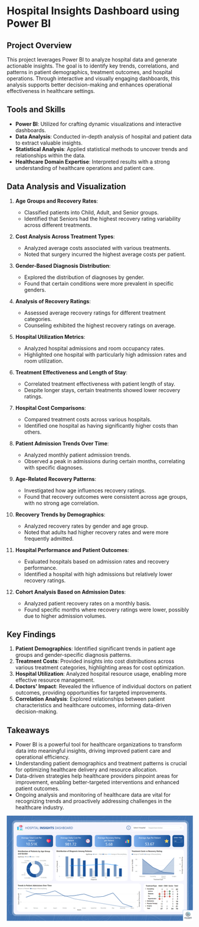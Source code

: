 # Hospital Insights Dashboard using Power BI

## Project Overview
This project leverages Power BI to analyze hospital data and generate actionable insights. The goal is to identify key trends, correlations, and patterns in patient demographics, treatment outcomes, and hospital operations. Through interactive and visually engaging dashboards, this analysis supports better decision-making and enhances operational effectiveness in healthcare settings.

## Tools and Skills
- **Power BI**: Utilized for crafting dynamic visualizations and interactive dashboards.
- **Data Analysis**: Conducted in-depth analysis of hospital and patient data to extract valuable insights.
- **Statistical Analysis**: Applied statistical methods to uncover trends and relationships within the data.
- **Healthcare Domain Expertise**: Interpreted results with a strong understanding of healthcare operations and patient care.

## Data Analysis and Visualization
1. **Age Groups and Recovery Rates**:
   - Classified patients into Child, Adult, and Senior groups.
   - Identified that Seniors had the highest recovery rating variability across different treatments.

2. **Cost Analysis Across Treatment Types**:
   - Analyzed average costs associated with various treatments.
   - Noted that surgery incurred the highest average costs per patient.

3. **Gender-Based Diagnosis Distribution**:
   - Explored the distribution of diagnoses by gender.
   - Found that certain conditions were more prevalent in specific genders.

4. **Analysis of Recovery Ratings**:
   - Assessed average recovery ratings for different treatment categories.
   - Counseling exhibited the highest recovery ratings on average.

5. **Hospital Utilization Metrics**:
   - Analyzed hospital admissions and room occupancy rates.
   - Highlighted one hospital with particularly high admission rates and room utilization.

6. **Treatment Effectiveness and Length of Stay**:
   - Correlated treatment effectiveness with patient length of stay.
   - Despite longer stays, certain treatments showed lower recovery ratings.

7. **Hospital Cost Comparisons**:
   - Compared treatment costs across various hospitals.
   - Identified one hospital as having significantly higher costs than others.

8. **Patient Admission Trends Over Time**:
    - Analyzed monthly patient admission trends.
    - Observed a peak in admissions during certain months, correlating with specific diagnoses.

9. **Age-Related Recovery Patterns**:
    - Investigated how age influences recovery ratings.
    - Found that recovery outcomes were consistent across age groups, with no strong age correlation.

10. **Recovery Trends by Demographics**:
    - Analyzed recovery rates by gender and age group.
    - Noted that adults had higher recovery rates and were more frequently admitted.

11. **Hospital Performance and Patient Outcomes**:
    - Evaluated hospitals based on admission rates and recovery performance.
    - Identified a hospital with high admissions but relatively lower recovery ratings.

12. **Cohort Analysis Based on Admission Dates**:
    - Analyzed patient recovery rates on a monthly basis.
    - Found specific months where recovery ratings were lower, possibly due to higher admission volumes.

## Key Findings
1. **Patient Demographics**: Identified significant trends in patient age groups and gender-specific diagnosis patterns.
2. **Treatment Costs**: Provided insights into cost distributions across various treatment categories, highlighting areas for cost optimization.
3. **Hospital Utilization**: Analyzed hospital resource usage, enabling more effective resource management.
4. **Doctors' Impact**: Revealed the influence of individual doctors on patient outcomes, providing opportunities for targeted improvements.
5. **Correlation Analysis**: Explored relationships between patient characteristics and healthcare outcomes, informing data-driven decision-making.

## Takeaways
- Power BI is a powerful tool for healthcare organizations to transform data into meaningful insights, driving improved patient care and operational efficiency.
- Understanding patient demographics and treatment patterns is crucial for optimizing healthcare delivery and resource allocation.
- Data-driven strategies help healthcare providers pinpoint areas for improvement, enabling better-targeted interventions and enhanced patient outcomes.
- Ongoing analysis and monitoring of healthcare data are vital for recognizing trends and proactively addressing challenges in the healthcare industry.

![Hospital Insights Dashboard](dashboard.png)
